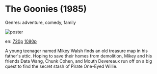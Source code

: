 # The Goonies (1985)

Genres: adventure, comedy, family

![poster](http://image.tmdb.org/t/p/w500/bZUbpjwnarSHJK40W9sGpyedWhx.jpg)

en:
  [720p](magnet:?xt=urn:btih:11E955022AED2AF39EAD51B8397D6B6FA4F9CE59&tr=udp://glotorrents.pw:6969/announce&tr=udp://tracker.opentrackr.org:1337/announce&tr=udp://torrent.gresille.org:80/announce&tr=udp://tracker.openbittorrent.com:80&tr=udp://tracker.coppersurfer.tk:6969&tr=udp://tracker.leechers-paradise.org:6969&tr=udp://p4p.arenabg.ch:1337&tr=udp://tracker.internetwarriors.net:1337)
  [1080p](magnet:?xt=urn:btih:661D0B85370C23B0BF02BDC57569A9A1B141EE1B&tr=udp://glotorrents.pw:6969/announce&tr=udp://tracker.opentrackr.org:1337/announce&tr=udp://torrent.gresille.org:80/announce&tr=udp://tracker.openbittorrent.com:80&tr=udp://tracker.coppersurfer.tk:6969&tr=udp://tracker.leechers-paradise.org:6969&tr=udp://p4p.arenabg.ch:1337&tr=udp://tracker.internetwarriors.net:1337)
  


A young teenager named Mikey Walsh finds an old treasure map in his father's attic. Hoping to save their homes from demolition, Mikey and his friends Data Wang, Chunk Cohen, and Mouth Devereaux run off on a big quest to find the secret stash of Pirate One-Eyed Willie.